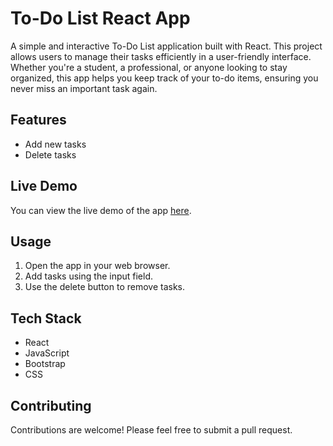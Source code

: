 # To-Do List React App

A simple and interactive To-Do List application built with React. This project allows users to manage their tasks efficiently in a user-friendly interface. Whether you're a student, a professional, or anyone looking to stay organized, this app helps you keep track of your to-do items, ensuring you never miss an important task again.

## Features

- Add new tasks
- Delete tasks

## Live Demo

You can view the live demo of the app [here](https://mytodoslist2407.netlify.app/).

## Usage

1. Open the app in your web browser.
2. Add tasks using the input field.
3. Use the delete button to remove tasks.

## Tech Stack

- React
- JavaScript
- Bootstrap
- CSS

## Contributing

Contributions are welcome! Please feel free to submit a pull request.

